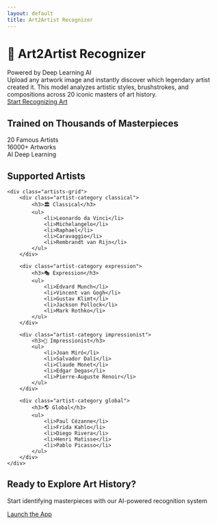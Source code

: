 ```yaml
---
layout: default
title: Art2Artist Recognizer
---
```


<div class="hero-section">
    <h1>🎨 Art2Artist Recognizer</h1>
    <div class="subtitle">Powered by Deep Learning AI</div>
    <div class="description">
        Upload any artwork image and instantly discover which legendary artist created it. This model analyzes artistic styles, brushstrokes, and compositions across 20 iconic masters of art history.
    </div>
    <a href="{{ site.baseurl }}/art2artist_recognizer" class="cta-button">Start Recognizing Art</a>
</div>

<div class="stats-section">
    <h2>Trained on Thousands of Masterpieces</h2>
    <div class="stats-grid">
        <div class="stat-item">
            <span class="stat-number">20</span>
            <span class="stat-label">Famous Artists</span>
        </div>
        <div class="stat-item">
            <span class="stat-number">16000+</span>
            <span class="stat-label">Artworks</span>
        </div>
        <div class="stat-item">
            <span class="stat-number">AI</span>
            <span class="stat-label">Deep Learning</span>
        </div>
    </div>
</div>

<div class="artists-section">
    <h2>Supported Artists</h2>
    
    <div class="artists-grid">
        <div class="artist-category classical">
            <h3>🏛️ Classical</h3>
            <ul>
                <li>Leonardo da Vinci</li>
                <li>Michelangelo</li>
                <li>Raphael</li>
                <li>Caravaggio</li>
                <li>Rembrandt van Rijn</li>
            </ul>
        </div>
        
        <div class="artist-category expression">
            <h3>🎭 Expression</h3>
            <ul>
                <li>Edvard Munch</li>
                <li>Vincent van Gogh</li>
                <li>Gustav Klimt</li>
                <li>Jackson Pollock</li>
                <li>Mark Rothko</li>
            </ul>
        </div>
        
        <div class="artist-category impressionist">
            <h3>🌅 Impressionist</h3>
            <ul>
                <li>Joan Miró</li>
                <li>Salvador Dalí</li>
                <li>Claude Monet</li>
                <li>Edgar Degas</li>
                <li>Pierre-Auguste Renoir</li>
            </ul>
        </div>
        
        <div class="artist-category global">
            <h3>🌎 Global</h3>
            <ul>
                <li>Paul Cézanne</li>
                <li>Frida Kahlo</li>
                <li>Diego Rivera</li>
                <li>Henri Matisse</li>
                <li>Pablo Picasso</li>
            </ul>
        </div>
    </div>
</div>

<div class="bottom-cta">
    <h2>Ready to Explore Art History?</h2>
    <p>Start identifying masterpieces with our AI-powered recognition system</p>
    <a href="{{ site.baseurl }}/art2artist_recognizer" class="cta-button">Launch the App</a>
</div>
